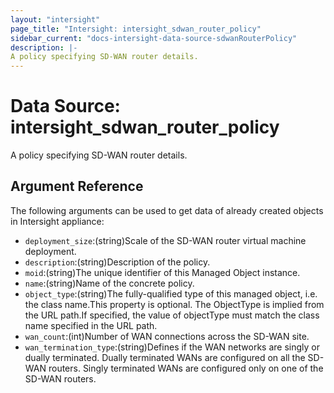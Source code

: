 ```yaml
---
layout: "intersight"
page_title: "Intersight: intersight_sdwan_router_policy"
sidebar_current: "docs-intersight-data-source-sdwanRouterPolicy"
description: |-
A policy specifying SD-WAN router details.
---
```


# Data Source: intersight_sdwan_router_policy
A policy specifying SD-WAN router details.
## Argument Reference
The following arguments can be used to get data of already created objects in Intersight appliance:
* `deployment_size`:(string)Scale of the SD-WAN router virtual machine deployment.
* `description`:(string)Description of the policy.
* `moid`:(string)The unique identifier of this Managed Object instance.
* `name`:(string)Name of the concrete policy.
* `object_type`:(string)The fully-qualified type of this managed object, i.e. the class name.This property is optional. The ObjectType is implied from the URL path.If specified, the value of objectType must match the class name specified in the URL path.
* `wan_count`:(int)Number of WAN connections across the SD-WAN site.
* `wan_termination_type`:(string)Defines if the WAN networks are singly or dually terminated. Dually terminated WANs are configured on all the SD-WAN routers. Singly terminated WANs are configured only on one of the SD-WAN routers.
